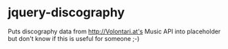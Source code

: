 # jquery-discography
Puts discography data from http://Volontari.at's Music API into placeholder but don't know if this is useful for someone ;-) 
